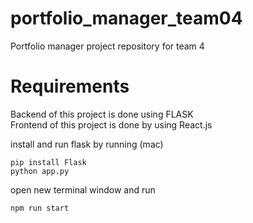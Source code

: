 # portfolio_manager_team04
Portfolio manager project repository for team 4
# Requirements
Backend of this project is done using FLASK  
Frontend of this project is done by using React.js

install and run flask by running
(mac)
```
pip install Flask
python app.py
```
open new terminal window and run
```
npm run start
```
